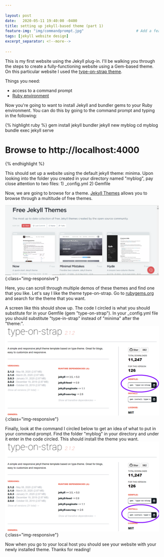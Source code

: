 ```yaml
---

layout: post
date:   2020-05-11 19:40:00 -0400
title: setting up jekyll-based theme (part 1)                                # Title of the page
feature-img: "img/commandprompt.jpg"                        # Add a feature-image to the post
tags: [jekyll website design]
excerpt_separator: <!--more-->

---
```

This is my first website using the Jekyll plug-in. I'll be walking you through the steps to create a fully-functioning website using a Gem-based theme. On this particular website I used the [type-on-strap theme](https://github.com/sylhare/Type-on-Strap).

<!--more-->
Things you need:
* access to a command prompt
* [Ruby environment](https://jekyllrb.com/docs/installation/)


Now you're going to want to install Jekyll and bundler gems to your Ruby environment. You can do this by going to the command prompt and typing in the following:

{% highlight ruby %}
gem install jekyll bundler
jekyll new myblog
cd myblog
bundle exec jekyll serve
# Browse to http://localhost:4000
{% endhighlight %}

This should set up a website using the default jekyll theme: minima. Upon looking into the folder you created in your directory named "myblog", pay close attention to two files: 1) _config.yml 2) Gemfile

Now, we are going to browse for a theme. [Jekyll Themes](https://jekyllthemes.io/free) allows you to browse through a multitude of free themes.

![Jekyll Theme](/img/jekyllthemepreview.png){:class="img-responsive"}

Here, you can scroll through multiple demos of these themes and find one that you like. Let's say I like the theme type-on-strap. Go to [rubygems.org](https://rubygems.org/) and search for the theme that you want.

A screen like this should show up. The code I circled is what you should substitute for in your Gemfile (gem "type-on-strap"). In your _config.yml file you should substitute "type-in-strap" instead of "minima" after the "theme:".
![Gemfile install](/img/themegemfile.png){:class="img-responsive"}


Finally, look at the command I circled below to get an idea of what to put in your command prompt. Find the folder "myblog" in your directory and under it enter in the code circled. This should install the theme you want.
![Theme install](/img/themeinstall.png){:class="img-responsive"}

Now when you go to your local host you should see your website with your newly installed theme. Thanks for reading!
